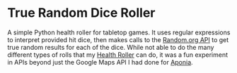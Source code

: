 # True Random Dice Roller

A simple Python health roller for tabletop games. It uses regular expressions to interpret provided hit dice, then makes calls to the [Random.org API](https://api.random.org/features) to get true random results for each of the dice. While not able to do the many different types of rolls that my [Health Roller](https://github.com/AugmenTab/health-roller) can do, it was a fun experiment in APIs beyond just the Google Maps API I had done for [Aponia](https://github.com/AugmenTab/work-tools).

